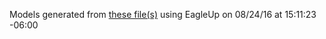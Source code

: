 Models generated from [these file(s)](https://raw.github.com/sparkfun/MyoWare_LED_Shield/342ccb549dd26a439abcd21edbd19a68f97d6807/Hardware/MyoWare_LED_Shield.brd) using EagleUp on 08/24/16 at 15:11:23 -06:00
